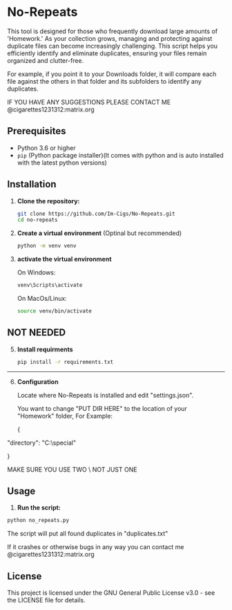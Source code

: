 # No-Repeats
This tool is designed for those who frequently download large amounts of 'Homework.' As your collection grows, managing and protecting against duplicate files can become increasingly challenging. This script helps you efficiently identify and eliminate duplicates, ensuring your files remain organized and clutter-free.


For example, if you point it to your Downloads folder, it will compare each file against the others in that folder and its subfolders to identify any duplicates.

IF YOU HAVE ANY SUGGESTIONS PLEASE CONTACT ME @cigarettes1231312:matrix.org

## Prerequisites

- Python 3.6 or higher
- `pip` (Python package installer)(It comes with python and is auto installed with the latest python versions)


## Installation

1. **Clone the repository:**

   ```sh
   git clone https://github.com/Im-Cigs/No-Repeats.git
   cd no-repeats

2. **Create a virtual environment** (Optinal but recommended)
   ```sh
   python -m venv venv

3. **activate the virtual environment**
   
   On Windows:
   ```sh
   venv\Scripts\activate
   ```
   On MacOs/Linux:
   ```sh
   source venv/bin/activate
   
**NOT NEEDED**
---------------------------------------------------------------------------------------------
5. **Install requirments**
   ```sh
   pip install -r requirements.txt
---------------------------------------------------------------------------------------------
6. **Configuration**
   
   Locate where No-Repeats is installed and edit "settings.json".
   
   You want to change "PUT DIR HERE" to the location of your "Homework" folder, For Example:

   {
 
  "directory": "C:\\special"
 
   }
 
   MAKE SURE YOU USE TWO \\ NOT JUST ONE

 ## Usage

 1. **Run the script:**

   ```sh
   python no_repeats.py
   ```
The script will put all found duplicates in "duplicates.txt"

If it crashes or otherwise bugs in any way you can contact me @cigarettes1231312:matrix.org


## License

This project is licensed under the GNU General Public License v3.0 - see the LICENSE file for details.

   
